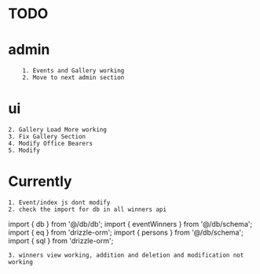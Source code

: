 # TODO

# admin
        1. Events and Gallery working
        2. Move to next admin section
# ui

    2. Gallery Load More working
    3. Fix Gallery Section
    4. Modify Office Bearers
    5. Modify 

# Currently
    1. Event/index js dont modify
    2. check the import for db in all winners api
    
import { db } from '@/db/db';
import { eventWinners } from '@/db/schema';
import { eq } from 'drizzle-orm';
import { persons } from '@/db/schema';
import { sql } from 'drizzle-orm';

    3. winners view working, addition and deletion and modification not working